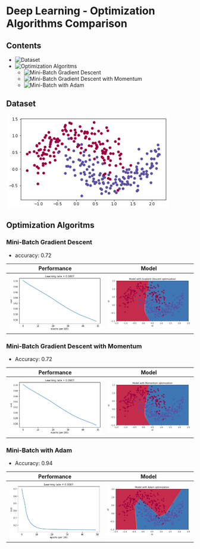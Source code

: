 # Deep Learning - Optimization Algorithms Comparison

## Contents
- ![Dataset](#dataset)
- ![Optimization Algoritms](#optimization-algoritms)
  - ![Mini-Batch Gradient Descent](#mini-batch-gradient-descent)
  - ![Mini-Batch Gradient Descent with Momentum](#mini-batch-gradient-descent-with-momentum)
  - ![Mini-Batch with Adam](#mini-batch-with-adam)

## Dataset
![Dataset](/images/dataset.png)

## Optimization Algoritms

### Mini-Batch Gradient Descent

- accuracy: 0.72

| Performance | Model |
| ----------- | ----- |
| ![performance](/images/mini-batch-gradient-descent-performance.png) | ![model](/images/mini-batch-gradient-descent-model.png) |

### Mini-Batch Gradient Descent with Momentum

- Accuracy: 0.72

| Performance | Model |
| ----------- | ----- |
| ![performance](/images/mini-batch-gradient-descent-momentum-performance.png) | ![model](/images/mini-batch-gradient-descent-momentum-model.png) |

### Mini-Batch with Adam

- Accuracy: 0.94

| Performance | Model |
| ----------- | ----- |
| ![performance](/images/mini-batch-adam-performance.png) | ![model](/images/mini-batch-adam-model.png) |
